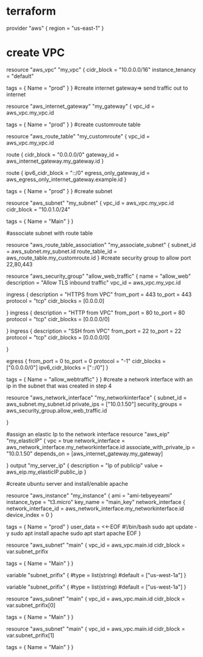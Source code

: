 # terraform

provider "aws" {
  region = "us-east-1"
}

# create VPC

resource "aws_vpc" "my_vpc" {
  cidr_block       = "10.0.0.0/16"
  instance_tenancy = "default"

  tags = {
    Name = "prod"
  }
}
#create internet gateway=> send traffic out to internet

resource "aws_internet_gateway" "my_gateway" {
  vpc_id = aws_vpc.my_vpc.id

  tags = {
    Name = "prod"
  }
}
#create customroute table

resource "aws_route_table" "my_customroute" {
  vpc_id = aws_vpc.my_vpc.id

  route {
    cidr_block = "0.0.0.0/0"
    gateway_id = aws_internet_gateway.my_gateway.id
  }

  route {
    ipv6_cidr_block        = "::/0"
    egress_only_gateway_id = aws_egress_only_internet_gateway.example.id
  }

  tags = {
    Name = "prod"
  }
}
#create subnet

resource "aws_subnet" "my_subnet" {
  vpc_id     = aws_vpc.my_vpc.id
  cidr_block = "10.0.1.0/24"

  tags = {
    Name = "Main"
  }
}

#associate subnet with route table

resource "aws_route_table_association" "my_associate_subnet" {
  subnet_id      = aws_subnet.my_subnet.id
  route_table_id = aws_route_table.my_customroute.id
}
#create security group to allow port 22,80,443

resource "aws_security_group" "allow_web_traffic" {
  name        = "allow_web"
  description = "Allow TLS inbound traffic"
  vpc_id      = aws_vpc.my_vpc.id

  ingress {
    description      = "HTTPS from VPC"
    from_port        = 443
    to_port          = 443
    protocol         = "tcp"
    cidr_blocks      = [0.0.0.0]
    
  }
  ingress {
    description      = "HTTP from VPC"
    from_port        = 80
    to_port          = 80
    protocol         = "tcp"
    cidr_blocks      = [0.0.0.0/0]
    
  }
  ingress {
    description      = "SSH from VPC"
    from_port        = 22
    to_port          = 22
    protocol         = "tcp"
    cidr_blocks      = [0.0.0.0/0]
    
  }



  egress {
    from_port        = 0
    to_port          = 0
    protocol         = "-1"
    cidr_blocks      = ["0.0.0.0/0"]
    ipv6_cidr_blocks = ["::/0"]
  }

  tags = {
    Name = "allow_webtraffic"
  }
}
#create a network interface with an ip in the subnet that was created in step 4

resource "aws_network_interface" "my_networkinterface" {
  subnet_id       = aws_subnet.my_subnet.id
  private_ips     = ["10.0.1.50"]
  security_groups = aws_security_group.allow_web_traffic.id

}

#assign an elastic Ip to the network interface
resource "aws_eip" "my_elasticIP" {
  vpc                       = true
  network_interface         = aws_network_interface.my_networkinterface.id
  associate_with_private_ip = "10.0.1.50"
  depends_on = [aws_internet_gateway.my_gateway]
    
}
output "my_server_ip" {
  description = "Ip of publicip"
  value       = aws_eip.my_elasticIP.public_ip
}

#create ubuntu server and install/enable apache

resource "aws_instance" "my_instance" {
  ami           = "ami-tebyeyeami"
  instance_type = "t3.micro"
  key_name = "main_key"
  network_interface {
    network_interface_id = aws_network_interface.my_networkinterface.id
    device_index         = 0
  }

  tags = {
    Name = "prod"
  }
  user_data =   <<-EOF
      #!/bin/bash
      sudo apt update -y
      sudo apt install apache
      sudo apt start apache
      EOF
}


resource "aws_subnet" "main" {
  vpc_id     = aws_vpc.main.id
  cidr_block = var.subnet_prifix

  tags = {
    Name = "Main"
  }
}

variable "subnet_prifix" {
  #type    = list(string)
  #default = ["us-west-1a"]
}

variable "subnet_prifix" {
  #type    = list(string)
  #default = ["us-west-1a"]
}

resource "aws_subnet" "main" {
  vpc_id     = aws_vpc.main.id
  cidr_block = var.subnet_prifix[0]

  tags = {
    Name = "Main"
  }
}

resource "aws_subnet" "main" {
  vpc_id     = aws_vpc.main.id
  cidr_block = var.subnet_prifix[1]

  tags = {
    Name = "Main"
  }
}


